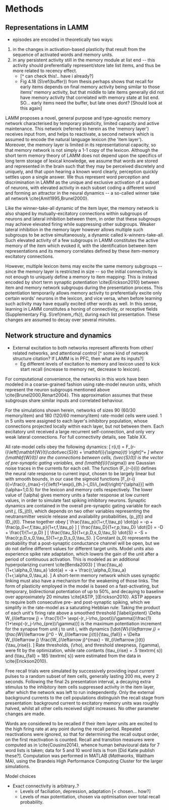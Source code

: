 # Methods
## Representations in LAMM

* episodes are encoded in theoretically two ways:
 1. in the changes in activation-based plasticity that result from the sequence of activated words and memory units.  
 2. in any persistent activity still in the memory module at list end -- this activity should preferentially represent/store late list items, and thus be more related to recency effect.  
     * [^ can check this!.. have i already?]
     * Fig 4.18 (S\ref{buffer}) from thesis perhaps shows that recall for early items depends on final memory activity being similar to those items' memory activity, but that middle to late items generally did not have memory activity that correlated with memory state at list end. SO... early items need the buffer, but late ones dont? [Should look at this again]

LAMM proposes a novel, general purpose and type-agnostic memory network characterised by temporary plasticity, limited capacity and active maintenance. This network (referred to herein as the 'memory layer') receives input from, and helps to reactivate, a second network which is assumed to encode the natural language lexicon (the 'item layer'). Moreover, the memory layer is limited in its representational capacity, so that memory network is not simply a 1-1 copy of the lexicon. Although the short term memory theory of LAMM does not depend upon the specifics of long term storage of lexical knowledge, we assume that words are stored and represented in the brain such that they may be perceived discretely and uniquely, and that upon hearing a known word clearly, perception quickly settles upon a single answer. We thus represent word perception and discrimination in LAMM as the unique and exclusive activation of a subset of neurons, with elevated activity in each subset coding a different word and forming an attractor in the neural dynamics -- a so-called winner take all network \cite{Amit1995,Brunel2000}.

Like the winner-take-all dynamic of the item layer, the memory network is also shaped by mutually-excitatory connections within subgroups of neurons and lateral inhibition between them, in order that these subgroups may achieve elevated firing while suppressing other subgroups. Weaker lateral inhibition in the memory layer however allows multiple such subgroups to be active simultaneously, a dynamic called k-winners-take-all. Such elevated activity of a few subgroups in LAMM constitutes the active memory of the item which evoked it, with the identification between item representations and its memory correlates defined by these item-memory excitatory connections.

However, multiple lexicon items may excite the same memory subgroups -- since the memory layer is restricted in size -- so the initial connectivity is not enough to uniquely define a memory to item mapping: This is instead encoded by short term synaptic potentiation \cite{Erickson2010} between item and memory network subgroups during the presentation process. This potentiation temporarily allows memory activity to preferentially excite only certain words' neurons in the lexicon, and vice versa, when before learning such activity may have equally excited other words as well. In this sense, learning in LAMM constitutes a honing of connectivity, or receptive fields (Supplementary Fig. S\ref{mem_rfs}), during each list presentation. These changes are assumed to decay over several minutes.

## Network structure and dynamics

* External excitation to both networks represent afferents from other/ related networks, and attentional control [^ some kind of network structure citation? If LAMM is in PFC, then what are its inputs?]
    * Eg different levels of excitation to memory and lexicon used to kick start recall (increase to memory net, decrease to lexicon).
 
For computational convenience, the networks in this work have been modeled in a coarse-grained fashion using rate-model neuron units, which represent the neuron subgroups mentioned above \cite{Brunel2000,Renart2004}. This approximation assumes that these subgroups share similar inputs and correlated behaviour.

For the simulations shown herein, networks of sizes 90 (60/30 memory/item) and 180 (120/60 memory/item) rate-model cells were used. 1 in 5 units were assigned to each layer's inhibitory population, whose connections projected locally within each layer, but not between them. Each excitatory unit received a large recurrent self-connection, and only very weak lateral connections. For full connectivity details, see Table XX.

All rate-model cells obey the following dynamics:
\[ r(i,t) = F_{r-i}\left[\mathbf{W}(t)\cdot\vec{S}(t) + \mathbf{i}_{\sigma}(t) \right]^+ \]
where \(\mathbf{W}(t)\) are the connections between cells, \(\vec{S}(t)\) is the vector of pre-synaptic gating variables, and \(\mathbf{i}_{\sigma}\) are Gaussian noise traces in the currents for each cell. The function \(F_{r-i}(i)\) defines the neural rate response to current input, chosen to be largely linear but with smooth bounds, in our case the sigmoid functions
\[F_{r-i}(i)=\frac{r_{max}-r}{\left(1+\exp(i_{th.}-i_0)/i_{wd}\right)^{\alpha}}\]
with \(\alpha=1,0.5\) for the lexicon and memory cells respectively. The lower value of \(\alpha\) gives memory units a faster response at low current values, in order to simulate fast spiking inhibitory neurons. 
Synaptic dynamics are contained in the overall pre-synaptic gating variable for each unit _j_, \(S_j(t)\), which depends on two other variables representing the neutransmitter vesicle release and availability probabilities, \(p_j(t)\) and \(D_j(t)\). These together obey
\[ \frac{\tau_p}{1+r\,f\,\tau_p}  \dot{p} = -p + \frac{p_0+r\,f\,\tau_p}{1+r\,f\,\tau_p} \]
\[ \frac{\tau_D}{1+r\,p\,\tau_D}    \dot{D} = -D + \frac{1}{1+r\,p\,D} \]
\[ \frac{\tau_S}{1+r\,p\,D\,s_0\,\tau_S} \dot{S} = -S + \frac{r\,p\,D\,s_0\,\tau_S}{1+r\,p\,D\,s_0\,\tau_S}. \]
Constant \(s_0\) represents the probability that a post-synaptic conductance channel will be open, but we do not define different values for different target units.
Model units also experience spike rate adaptation, which lowers the gain of the unit after a period of continuous activation. This is modeled as an additional hyperpolarizing current \cite{Benda2003}
\[ \frac{\tau_a}{1+r\,\alpha_0\,\tau_a} \dot{a} = -a + \frac{r\,\alpha_0\,\tau_a}{1+r\,\alpha_0\,\tau_a}. \]
A short-term memory network which uses synaptic linking must also have a mechanism for the weakening of those links. The form of plasticity employed in the model is based on a fast-activating, but temporary, bidirectional potentiation of up to 50%, and decaying to baseline over approximately 20 minutes \cite[ASTP, ]{Erickson2010}. ASTP appears to require both consecutive pre- and post-synaptic spiking, which we simplify in the rate-model as a saturating Hebbian rule: Taking the product of each unit's firing rate above a smoothed threshold
\[\label{potent} \Delta W_{i\leftarrow j} = \frac{1}{1+ \exp(-(r_i-\rho_{post})/\gamma)}\frac{1}{1+\exp(-(r_j-\rho_{pre})/\gamma)}\]
is the maximum potentiation increment for the synapse from unit j to unit i, with dynamics
\[\dot{W}_{i\leftarrow j} = \frac{W_{i\leftarrow j}^0 - W_{i\leftarrow j}(t)}{\tau_{fall}} + \Delta W_{i\leftarrow j} \frac{W_{i\leftarrow j}^{max} - W_{i\leftarrow j}(t)}{\tau_{rise}}. \]
Rate thresholds, \(\rho\), and threshold steepness, \(\gamma\), were fit by the optimization, while rate contants \(\tau_{rise} = .5 \textrm{ s}\) and \(\tau_{fall} = 185 \textrm{ s}\) were estimated from the data in \cite{Erickson2010}.

Free recall trials were simulated by successively providing input current pulses to a random subset of item cells, generally lasting 200 ms, every 2 seconds. Following the final 2s presentation interval, a decaying extra stimulus to the inhibitory item cells suppressed activity in the item layer, after which the network was left to run independently. Only the external background currents to the cell populations distinguish the recall stage from presentation: background current to excitatory memory units was roughly halved, whilst all other cells received slight increases. No other parameter changes are made.

Words are considered to be recalled if their item layer units are excited to the high firing rate at any point during the recall period. Repeated reactivations were ignored, so that for determining the recall output order, on the first reactivation is counted. Recall and transition measures were computed as in \cite{Cousins2014}, whence human behavioural data for 7 word lists is taken; data for 5 and 10 word lists is from [Did Katie publish these?]. Computation was performed in MATLAB (_Mathworks_, Waltham MA), using the Brandeis High Performance Computing Cluster for the larger simulations.


Model choices

- Exact connectivity is arbitrary..?
    - Levels of faciliation, depression, adaptation [< chosen... how?] 
    - Levels of max potentiation, chosen via optimisation over total recall probability.
